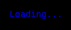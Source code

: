 <head>
  <title>River Level & Precipitation</title>
  <meta name="viewport" content="width=device-width, initial-scale=1.0">
  <style>
  html, body {
    margin: 0;
    padding: 0;
    background: black;
    color: blue;
    font-family: monospace;
    height: 100vh;
    display: flex;
    align-items: center;
    justify-content: center;
    text-align: center;
    flex-direction: column;
  }

  .current {
    font-size: 10vw;
    color: blue;
  }

  .unit {
    font-size: 3.5vw;
    color: gray;
  }

  .change {
    font-size: 3.8vw;
    color: white;
    margin-bottom: 1vh;
  }

  .precip {
    font-size: 3.8vw;
    color: skyblue;
    margin-top: 1vh;
  }
</style>
</head>
<body id="body">Loading...</body>
<script>
  async function fetchLevelAndPrecip() {
    try {
      const now = new Date();
      const past24h = new Date(now.getTime() - 24 * 60 * 60 * 1000);
      const past7d = new Date(now.getTime() - 7 * 24 * 60 * 60 * 1000);

      const levelURL = https://waterservices.usgs.gov/nwis/iv/?format=json&sites=03532000&parameterCd=00065&startDT=${past24h.toISOString()}&endDT=${now.toISOString()};
      const levelRes = await fetch(levelURL);
      const levelData = await levelRes.json();
      const levelValues = levelData.value.timeSeries[0].values[0].value;
      const currentLevel = parseFloat(levelValues[levelValues.length - 1].value);
      const pastLevel = parseFloat(levelValues[0].value);
      const levelUnit = levelData.value.timeSeries[0].variable.unit.unitCode || 'ft';
      const levelChange = currentLevel - pastLevel;

      let arrow = '';
      let levelColor = 'white';
      if (levelChange > 0.01) {
        arrow = '🔼';
        levelColor = 'lime';
      } else if (levelChange < -0.01) {
        arrow = '🔽';
        levelColor = 'red';
      } else {
        arrow = '➖';
        levelColor = 'gray';
      }

      const precipURL = https://waterservices.usgs.gov/nwis/iv/?format=json&sites=03532000&parameterCd=00045&startDT=${past7d.toISOString()}&endDT=${now.toISOString()};
      const precipRes = await fetch(precipURL);
      const precipData = await precipRes.json();
      const precipValues = precipData.value.timeSeries[0].values[0].value;
      let totalPrecip = 0;
      for (const v of precipValues) {
        const val = parseFloat(v.value);
        if (!isNaN(val)) totalPrecip += val;
      }
      const precipUnit = precipData.value.timeSeries[0].variable.unit.unitCode || 'in';

      document.getElementById("body").innerHTML = 
        <div class="change" style="color: ${levelColor}">
          ${arrow} Change (24h): ${levelChange.toFixed(2)} ${levelUnit}
        </div>
        <div class="current">
          Current: ${currentLevel.toFixed(2)}<span class="unit"> ${levelUnit}</span>
        </div>
        <div class="precip">
          7-day Precip: ${totalPrecip.toFixed(2)} ${precipUnit}
        </div>
      ;
    } catch (err) {
      console.error(err);
      document.getElementById("body").textContent = "Error loading data";
    }
  }

  fetchLevelAndPrecip();
  setInterval(fetchLevelAndPrecip, 60000);
</script>
</html>
